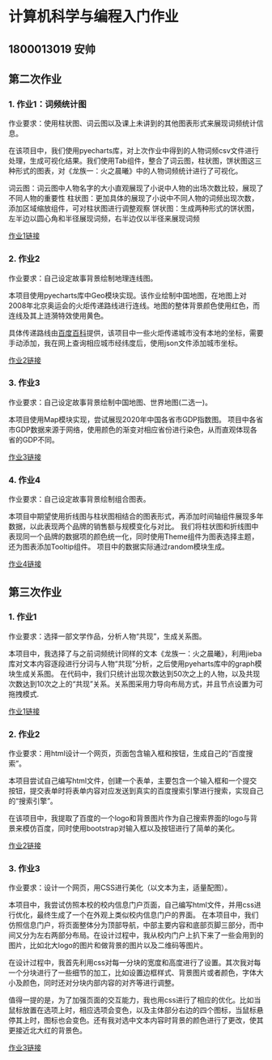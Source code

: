 # 计算机科学与编程入门作业
## 1800013019 安帅

## 第二次作业

### 1. 作业1：词频统计图

作业要求：使用柱状图、词云图以及课上未讲到的其他图表形式来展现词频统计信息。

在该项目中，我们使用pyecharts库，对上次作业中得到的人物词频csv文件进行处理，生成可视化结果。我们使用Tab组件，整合了词云图，柱状图，饼状图这三种形式的图表，对《龙族一：火之晨曦》中的人物词频统计进行了可视化。

词云图：词云图中人物名字的大小直观展现了小说中人物的出场次数比较，展现了不同人物的重要性
柱状图：更加具体的展现了小说中不同人物的词频出现次数，添加区域缩放组件，可对柱状图进行调整观察
饼状图：生成两种形式的饼状图，左半边以圆心角和半径展现词频，右半边仅以半径来展现词频

[作业1链接](https://asjeff.github.io/frequency.html)

### 2. 作业2

作业要求：自己设定故事背景绘制地理连线图。

本项目使用pyecharts库中Geo模块实现。该作业绘制中国地图，在地图上对2008年北京奥运会的火炬传递路线进行连线。地图的整体背景颜色使用红色，而连线及其上涟漪特效使用黄色。

具体传递路线由[百度百科](https://baike.baidu.com/item/北京奥运会火炬传递路线/3827650?fr=aladdin)提供，该项目中一些火炬传递城市没有本地的坐标，需要手动添加，我在网上查询相应城市经纬度后，使用json文件添加城市坐标。

[作业2链接](https://asjeff.github.io/geo_line.html)

### 3. 作业3

作业要求：自己设定故事背景绘制中国地图、世界地图(二选一)。

本项目使用Map模块实现，尝试展现2020年中国各省市GDP指数图。
项目中各省市GDP数据来源于网络，使用颜色的渐变对相应省份进行染色，从而直观体现各省的GDP不同。

[作业3链接](https://asjeff.github.io/china_map.html)

### 4. 作业4

作业要求：自己设定故事背景绘制组合图表。

本项目中期望使用折线图与柱状图相结合的图表形式，再添加时间轴组件展现多年数据，以此表现两个品牌的销售额与规模变化与对比。
我们将柱状图和折线图中表现同一个品牌的数据项的颜色统一化，同时使用Theme组件为图表选择主题，还为图表添加Tooltip组件。
项目中的数据实际通过random模块生成。

[作业4链接](https://asjeff.github.io/multi.html)

## 第三次作业
### 1. 作业1

作业要求：选择一部文学作品，分析人物“共现”，生成关系图。

本项目中，我选择了与之前词频统计同样的文本《龙族一：火之晨曦》，利用jieba库对文本内容逐段进行分词与人物“共现”分析，之后使用pyeharts库中的graph模块生成关系图。
在代码中，我们只统计出现次数达到50次之上的人物，以及共现次数达到10次之上的“共现”关系。关系图采用力导向布局方式，并且节点设置为可拖拽模式.

[作业1链接](https://asjeff.github.io/龙族一人物共现.html)

### 2. 作业2

作业要求：用html设计一个网页，页面包含输入框和按钮，生成自己的“百度搜索”。

本项目尝试自己编写html文件，创建一个表单，主要包含一个输入框和一个提交按钮，提交表单时将表单内容对应发送到真实的百度搜索引擎进行搜索，实现自己的“搜索引擎”。

在该项目中，我提取了百度的一个logo和背景图片作为自己搜索界面的logo与背景来模仿百度，同时使用bootstrap对输入框以及按钮进行了简单的美化。

[作业2链接](https://asjeff.github.io/my_baidu.html)

### 3. 作业3

作业要求：设计一个网页，用CSS进行美化（以文本为主，适量配图）。

本项目中，我尝试仿照本校的校内信息门户页面，自己编写html文件，并用css进行优化，最终生成了一个在外观上类似校内信息门户的界面。
在本项目中，我们仿照信息门户，将页面整体分为顶部导航，中部主要内容和底部页脚三部分，而中间又分为左右两部分布局。在设计过程中，我从校内门户上扒下来了一些会用到的图片，比如北大logo的图片和做背景的图片以及二维码等图片。

在设计过程中，我首先利用css对每一分块的宽度和高度进行了设置。其次我对每一个分块进行了一些细节的加工，比如设置边框样式、背景图片或者颜色，字体大小及颜色，同时还对分块内部内容的对齐等进行调整。

值得一提的是，为了加强页面的交互能力，我也用css进行了相应的优化。比如当鼠标放置在选项上时，相应选项会变色，以及主体部分右边的四个图标，当鼠标悬停其上时，图标也会变色。还有我对选中文本内容时背景的颜色进行了更改，使其更接近北大红的背景色。

[作业3链接](https://asjeff.github.io/my_portal.html)
